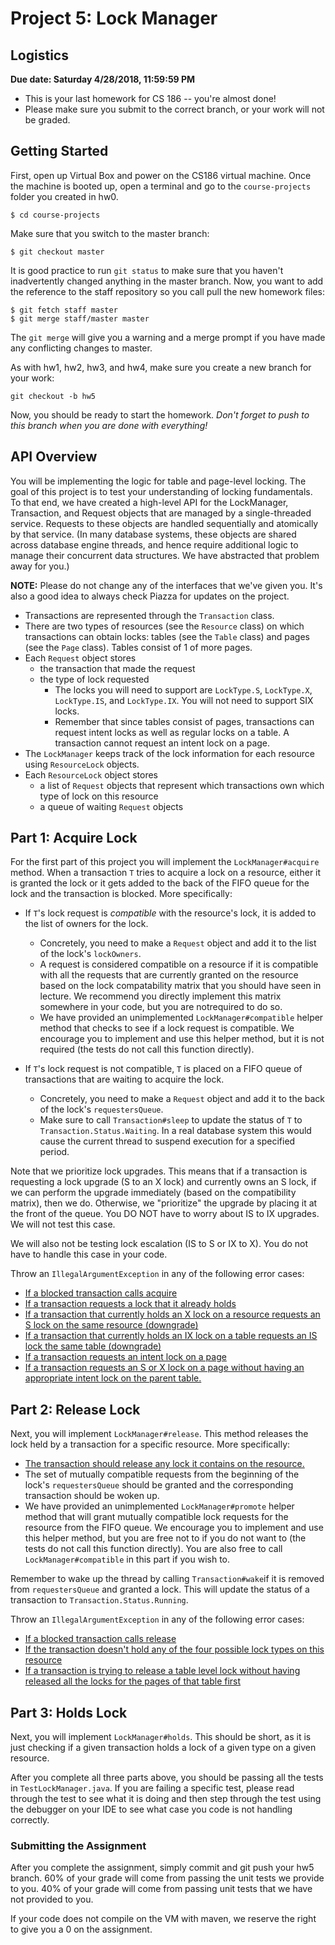 # Project 5: Lock Manager

## Logistics
**Due date: Saturday 4/28/2018, 11:59:59 PM**

* This is your last homework for CS 186 -- you're almost done!
* Please make sure you submit to the correct branch, or your work will not be
  graded.
  
## Getting Started
First, open up Virtual Box and power on the CS186 virtual machine. Once the
machine is booted up, open a terminal and go to the `course-projects` folder
you created in hw0.
```
$ cd course-projects
```
Make sure that you switch to the master branch:
```
$ git checkout master
```
It is good practice to run `git status` to make sure that you haven't
inadvertently changed anything in the master branch.  Now, you want to add the
reference to the staff repository so you call pull the new homework files:
```
$ git fetch staff master
$ git merge staff/master master
```
The `git merge` will give you a warning and a merge prompt if you have made any
conflicting changes to master.

As with hw1, hw2, hw3, and hw4, make sure you create a new branch for your work:
```
git checkout -b hw5
```
Now, you should be ready to start the homework. *Don't forget to push to this
branch when you are done with everything!*

## API Overview
You will be implementing the logic for table and page-level locking. The goal of
this project is to test your understanding of locking fundamentals. 
To that end, we have created a high-level API for the LockManager,
Transaction, and Request objects that are managed by a single-threaded service.
Requests to these objects are handled sequentially and atomically by that service. 
(In many database systems, these objects are shared across database engine
threads, and hence require additional logic to manage their concurrent data
structures. We have abstracted that problem away for you.)

**NOTE:** Please do not change any of the interfaces that we've given you. It's
also a good idea to always check Piazza for updates on the project.

* Transactions are represented through the `Transaction` class.
* There are two types of resources (see the `Resource` class) on which transactions can obtain locks: 
tables (see the `Table` class) and pages (see the `Page` class). Tables consist of 1 of more pages. 
* Each `Request` object stores
    * the transaction that made the request
    * the type of lock requested
        * The locks you will need to support are `LockType.S`, `LockType.X`, `LockType.IS`, and `LockType.IX`.
          You will not need to support SIX locks.
        * Remember that since tables consist of pages, transactions can request intent locks as well as regular locks on a table.
          A transaction cannot request an intent lock on a page.
* The `LockManager` keeps track of the lock information for each resource using
  `ResourceLock` objects.
* Each `ResourceLock` object stores
    * a list of `Request` objects that represent which transactions own which type of lock on this resource
    * a queue of waiting `Request` objects 
    
## Part 1: Acquire Lock
For the first part of this project you will implement the `LockManager#acquire`
method. When a transaction `T` tries to acquire a lock on
a resource, either it is granted the lock or it gets added to the back of the FIFO queue
for the lock and the transaction is blocked. More specifically:

* If `T`'s lock request is _compatible_ with the resource's lock, it is added to the list of owners for the lock.
    * Concretely, you need to make a `Request` object and add it to the list of the lock's `lockOwners`.
    * A request is considered compatible on a resource if it is compatible with all the
      requests that are currently granted on the resource based on the lock compatability matrix that you should have seen in lecture. We recommend you directly implement this matrix somewhere in your code, but you are notrequired to do so.
    * We have provided an unimplemented `LockManager#compatible` helper method that checks to see if a lock request is compatible. We encourage you to implement and use this helper method, but it is not required (the tests do not call this function directly).

* If `T`'s lock request is not compatible, `T` is placed on a FIFO queue of transactions
  that are waiting to acquire the lock.
    * Concretely, you need to make a `Request` object and add it to the back of the lock's `requestersQueue`.
    * Make sure to call `Transaction#sleep` to update the status of `T` to `Transaction.Status.Waiting`.
      In a real database system this would cause the current thread to suspend execution
      for a specified period.

Note that we prioritize lock upgrades. This means that if a transaction is requesting a lock
upgrade (S to an X lock) and currently owns an S lock, if we can perform the
upgrade immediately (based on the compatibility matrix), then we do. Otherwise, we "prioritize" the
upgrade by placing it at the front of the queue. You DO NOT have to worry about IS to IX upgrades. 
We will not test this case.

We will also not be testing lock escalation (IS to S or IX to X). You do not have to handle this case in your code.

Throw an `IllegalArgumentException` in any of the following error cases:
* <u>If a blocked transaction calls acquire</u>
* <u>If a transaction requests a lock that it already holds</u>
* <u>If a transaction that currently holds an X lock on a resource requests an S lock on the same resource (downgrade)</u>
* <u>If a transaction that currently holds an IX lock on a table requests an IS lock the same table (downgrade)</u>
* <u>If a transaction requests an intent lock on a page</u>
* <u>If a transaction requests an S or X lock on a page without having an appropriate intent lock on the parent table.</u>

## Part 2: Release Lock

Next, you will implement `LockManager#release`. This method releases the lock
held by a transaction for a specific resource. More specifically:

* <u>The transaction should release any lock it contains on the resource.</u>
* The set of mutually compatible requests from the beginning of the lock's `requestersQueue`
should be granted and the corresponding transaction should be woken up. 
* We have provided an unimplemented `LockManager#promote` helper method that will grant mutually
compatible lock requests for the resource from the FIFO queue. We encourage you to implement and
use this helper method, but you are free not to if you do not want to (the tests do not call this function
directly). You are also free to call `LockManager#compatible` in this part if you wish to.

Remember to wake up the thread by calling `Transaction#wake`if it is removed
from `requestersQueue` and granted a lock. This will update the status of a
transaction to `Transaction.Status.Running`.

Throw an `IllegalArgumentException` in any of the following error cases:
* <u>If a blocked transaction calls release</u>
* <u>If the transaction doesn't hold any of the four possible lock types on this resource</u>
* <u>If a transaction is trying to release a table level lock without having released all the locks for the pages of that table first</u>

## Part 3: Holds Lock

Next, you will implement `LockManager#holds`. This should be short, as it is
just checking if a given transaction holds a lock of a given type on a given
resource.

After you complete all three parts above, you should be passing all the tests in
`TestLockManager.java`. If you are failing a specific test, please read through the
test to see what it is doing and then step through the test using the debugger on your
IDE to see what case you code is not handling correctly.

### Submitting the Assignment
After you complete the assignment, simply commit and git push your hw5 branch.
60% of your grade will come from passing the unit tests we provide to you. 
40% of your grade will come from passing unit tests that we have not provided to you. 

If your code does not compile on the VM with maven, we reserve the right to give you a 0 on the assignment.